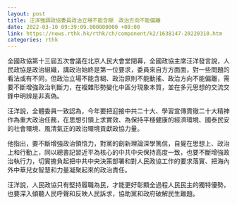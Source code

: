 ```yaml
---
layout: post
title: 汪洋強調政協委員政治立場不能含糊　政治方向不能偏離
date: 2022-03-10 09:39:09.000000000 +08:00
link: https://news.rthk.hk/rthk/ch/component/k2/1638147-20220310.htm
categories: rthk
---
```


全國政協第十三屆五次會議在北京人民大會堂閉幕，全國政協主席汪洋發言說，人民政協是政治組織，講政治始終是第一位要求，委員來自方方面面，對一些問題的看法或有不同，但政治立場不能含糊、政治原則不能動搖、政治方向不能偏離，需要不斷增強政治判斷力，在複雜形勢變化中區分現象本質，並在多元思想的交流交鋒中明辨是非真偽。

汪洋說，全體委員一致認為，今年要把迎接中共二十大、學習宣傳貫徹二十大精神作為重大政治任務，在思想引領上求實效、為保持平穩健康的經濟環境、國泰民安的社會環境、風清氣正的政治環境貢獻政協力量。

他指出，要不斷增強政治領悟力，對黨的創新理論深學篤信，自覺在思想上、政治上和行動上，同以總書記習近平為核心的中共中央保持高度一致，也要不斷增強政治執行力，切實擔負起把中共中央決策部署和對人民政協工作的要求落實、把海內外中華兒女智慧和力量凝聚起來的政治責任。

汪洋說，人民政協只有堅持履職為民，才能更好彰顯全過程人民民主的獨特優勢，也要深入傾聽人民呼聲和反映人民訴求，協助黨和政府破解民生難題。
